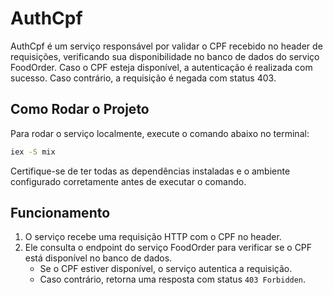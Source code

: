 # AuthCpf

AuthCpf é um serviço responsável por validar o CPF recebido no header de requisições, verificando sua disponibilidade no banco de dados do serviço FoodOrder. Caso o CPF esteja disponível, a autenticação é realizada com sucesso. Caso contrário, a requisição é negada com status 403.

## Como Rodar o Projeto

Para rodar o serviço localmente, execute o comando abaixo no terminal:

```bash
iex -S mix
```

Certifique-se de ter todas as dependências instaladas e o ambiente configurado corretamente antes de executar o comando.

## Funcionamento

1. O serviço recebe uma requisição HTTP com o CPF no header.
2. Ele consulta o endpoint do serviço FoodOrder para verificar se o CPF está disponível no banco de dados.
   - Se o CPF estiver disponível, o serviço autentica a requisição.
   - Caso contrário, retorna uma resposta com status `403 Forbidden`.

